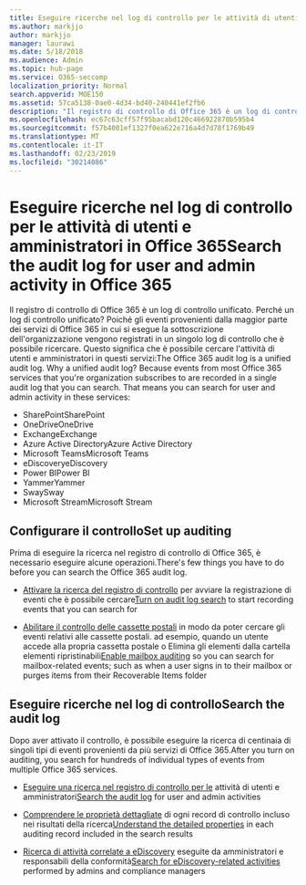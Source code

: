 ```yaml
---
title: Eseguire ricerche nel log di controllo per le attività di utenti e amministratori in Office 365
ms.author: markjjo
author: markjjo
manager: laurawi
ms.date: 5/18/2018
ms.audience: Admin
ms.topic: hub-page
ms.service: O365-seccomp
localization_priority: Normal
search.appverid: MOE150
ms.assetid: 57ca5138-0ae0-4d34-bd40-240441ef2fb6
description: "Il registro di controllo di Office 365 è un log di controllo unificato. Perché un log di controllo unificato? Poiché gli eventi provenienti dalla maggior parte dei servizi di Office 365 in cui si esegue la sottoscrizione dell'organizzazione vengono registrati in un singolo log di controllo che è possibile ricercare. Questo significa che è possibile cercare l'attività di utenti e amministratori in questi servizi:"
ms.openlocfilehash: ec67c63cff57f95bacabd120c466922870b595b4
ms.sourcegitcommit: f57b4001ef1327f0ea622e716a4d7d78f1769b49
ms.translationtype: MT
ms.contentlocale: it-IT
ms.lasthandoff: 02/23/2019
ms.locfileid: "30214086"
---
```

# <a name="search-the-audit-log-for-user-and-admin-activity-in-office-365"></a><span data-ttu-id="d556e-106">Eseguire ricerche nel log di controllo per le attività di utenti e amministratori in Office 365</span><span class="sxs-lookup"><span data-stu-id="d556e-106">Search the audit log for user and admin activity in Office 365</span></span>

<span data-ttu-id="d556e-p102">Il registro di controllo di Office 365 è un log di controllo unificato. Perché un log di controllo unificato? Poiché gli eventi provenienti dalla maggior parte dei servizi di Office 365 in cui si esegue la sottoscrizione dell'organizzazione vengono registrati in un singolo log di controllo che è possibile ricercare. Questo significa che è possibile cercare l'attività di utenti e amministratori in questi servizi:</span><span class="sxs-lookup"><span data-stu-id="d556e-p102">The Office 365 audit log is a unified audit log. Why a unified audit log? Because events from most Office 365 services that you're organization subscribes to are recorded in a single audit log that you can search. That means you can search for user and admin activity in these services:</span></span> 
  
- <span data-ttu-id="d556e-111">SharePoint</span><span class="sxs-lookup"><span data-stu-id="d556e-111">SharePoint</span></span>
- <span data-ttu-id="d556e-112">OneDrive</span><span class="sxs-lookup"><span data-stu-id="d556e-112">OneDrive</span></span>
- <span data-ttu-id="d556e-113">Exchange</span><span class="sxs-lookup"><span data-stu-id="d556e-113">Exchange</span></span>
- <span data-ttu-id="d556e-114">Azure Active Directory</span><span class="sxs-lookup"><span data-stu-id="d556e-114">Azure Active Directory</span></span>
- <span data-ttu-id="d556e-115">Microsoft Teams</span><span class="sxs-lookup"><span data-stu-id="d556e-115">Microsoft Teams</span></span>
- <span data-ttu-id="d556e-116">eDiscovery</span><span class="sxs-lookup"><span data-stu-id="d556e-116">eDiscovery</span></span>
- <span data-ttu-id="d556e-117">Power BI</span><span class="sxs-lookup"><span data-stu-id="d556e-117">Power BI</span></span>
- <span data-ttu-id="d556e-118">Yammer</span><span class="sxs-lookup"><span data-stu-id="d556e-118">Yammer</span></span>
- <span data-ttu-id="d556e-119">Sway</span><span class="sxs-lookup"><span data-stu-id="d556e-119">Sway</span></span>
- <span data-ttu-id="d556e-120">Microsoft Stream</span><span class="sxs-lookup"><span data-stu-id="d556e-120">Microsoft Stream</span></span>
   
 ## <a name="set-up-auditing"></a><span data-ttu-id="d556e-121">Configurare il controllo</span><span class="sxs-lookup"><span data-stu-id="d556e-121">Set up auditing</span></span>
  
<span data-ttu-id="d556e-122">Prima di eseguire la ricerca nel registro di controllo di Office 365, è necessario eseguire alcune operazioni.</span><span class="sxs-lookup"><span data-stu-id="d556e-122">There's few things you have to do before you can search the Office 365 audit log.</span></span>
  
- <span data-ttu-id="d556e-123">[Attivare la ricerca del registro di controllo](turn-audit-log-search-on-or-off.md) per avviare la registrazione di eventi che è possibile cercare</span><span class="sxs-lookup"><span data-stu-id="d556e-123">[Turn on audit log search](turn-audit-log-search-on-or-off.md) to start recording events that you can search for</span></span> 
    
- <span data-ttu-id="d556e-124">[Abilitare il controllo delle cassette postali](enable-mailbox-auditing.md) in modo da poter cercare gli eventi relativi alle cassette postali. ad esempio, quando un utente accede alla propria cassetta postale o Elimina gli elementi dalla cartella elementi ripristinabili</span><span class="sxs-lookup"><span data-stu-id="d556e-124">[Enable mailbox auditing](enable-mailbox-auditing.md) so you can search for mailbox-related events; such as when a user signs in to their mailbox or purges items from their Recoverable Items folder</span></span> 
    
 ## <a name="search-the-audit-log"></a><span data-ttu-id="d556e-125">Eseguire ricerche nel log di controllo</span><span class="sxs-lookup"><span data-stu-id="d556e-125">Search the audit log</span></span>
  
<span data-ttu-id="d556e-126">Dopo aver attivato il controllo, è possibile eseguire la ricerca di centinaia di singoli tipi di eventi provenienti da più servizi di Office 365.</span><span class="sxs-lookup"><span data-stu-id="d556e-126">After you turn on auditing, you search for hundreds of individual types of events from multiple Office 365 services.</span></span>
  
- <span data-ttu-id="d556e-127">[Eseguire una ricerca nel registro di controllo per le](search-the-audit-log-in-security-and-compliance.md) attività di utenti e amministratori</span><span class="sxs-lookup"><span data-stu-id="d556e-127">[Search the audit log](search-the-audit-log-in-security-and-compliance.md) for user and admin activities</span></span> 
    
- <span data-ttu-id="d556e-128">[Comprendere le proprietà dettagliate](detailed-properties-in-the-office-365-audit-log.md) di ogni record di controllo incluso nei risultati della ricerca</span><span class="sxs-lookup"><span data-stu-id="d556e-128">[Understand the detailed properties](detailed-properties-in-the-office-365-audit-log.md) in each auditing record included in the search results</span></span> 
    
- <span data-ttu-id="d556e-129">[Ricerca di attività correlate a eDiscovery](search-for-ediscovery-activities-in-the-audit-log.md) eseguite da amministratori e responsabili della conformità</span><span class="sxs-lookup"><span data-stu-id="d556e-129">[Search for eDiscovery-related activities](search-for-ediscovery-activities-in-the-audit-log.md) performed by admins and compliance managers</span></span> 
